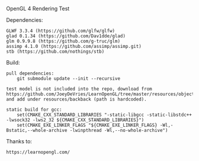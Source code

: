 OpenGL 4 Rendering Test

Dependencies:

    GLWF 3.3.4 (https://github.com/glfw/glfw)
    glad 0.1.34 (https://github.com/Dav1dde/glad)
    glm 0.9.9.8 (https://github.com/g-truc/glm)
    assimp 4.1.0 (https://github.com/assimp/assimp.git)
    stb (https://github.com/nothings/stb)

Build:

    pull dependencies:
        git submodule update --init --recursive

    test model is not included into the repo, download from https://github.com/JoeyDeVries/LearnOpenGL/tree/master/resources/objects/backpack and add under resources/backback (path is hardcoded).

    static build for gcc:        
        set(CMAKE_CXX_STANDARD_LIBRARIES "-static-libgcc -static-libstdc++ -lwsock32 -lws2_32 ${CMAKE_CXX_STANDARD_LIBRARIES}")
        set(CMAKE_EXE_LINKER_FLAGS "${CMAKE_EXE_LINKER_FLAGS} -Wl,-Bstatic,--whole-archive -lwinpthread -Wl,--no-whole-archive")

Thanks to:

    https://learnopengl.com/
